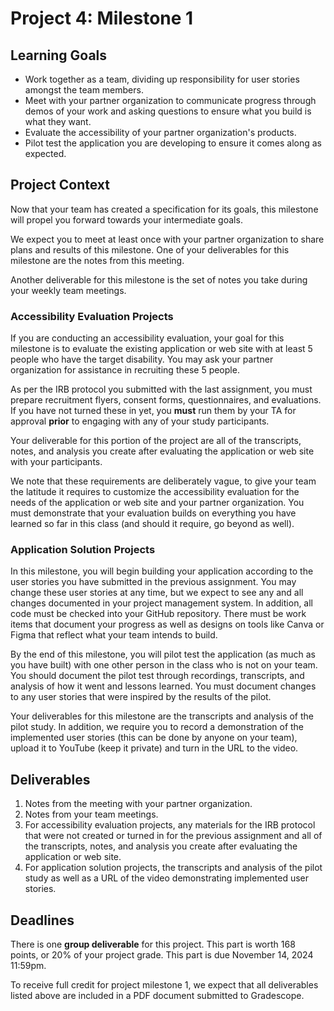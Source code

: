 # Project 4: Milestone 1

## Learning Goals

- Work together as a team, dividing up responsibility for user stories amongst the team members.
- Meet with your partner organization to communicate progress through demos of your work and asking questions to ensure what you build is what they want.
- Evaluate the accessibility of your partner organization's products.
- Pilot test the application you are developing to ensure it comes along as expected.

## Project Context

Now that your team has created a specification for its goals, this milestone will propel you forward towards your intermediate goals.

We expect you to meet at least once with your partner organization to share plans and results of this milestone. One of your deliverables for this milestone are the notes from this meeting.

Another deliverable for this milestone is the set of notes you take during your weekly team meetings. 

### Accessibility Evaluation Projects

If you are conducting an accessibility evaluation, your goal for this milestone is to evaluate the existing application or web site with at least 5 people who have the target disability. You may ask your partner organization for assistance in recruiting these 5 people. 

As per the IRB protocol you submitted with the last assignment, you must prepare recruitment flyers, consent forms, questionnaires, and evaluations. If you have not turned these in yet, you **must** run them by your TA for approval **prior** to engaging with any of your study participants. 

Your deliverable for this portion of the project are all of the transcripts, notes, and analysis you create after evaluating the application or web site with your participants. 

We note that these requirements are deliberately vague, to give your team the latitude it requires to customize the accessibility evaluation for the needs of the application or web site and your partner organization. You must demonstrate that your evaluation builds on everything you have learned so far in this class (and should it require, go beyond as well). 

### Application Solution Projects

In this milestone, you will begin building your application according to the user stories you have submitted in the previous assignment. You may change these user stories at any time, but we expect to see any and all changes documented in your project management system. In addition, all code must be checked into your GitHub repository. There must be work items that document your progress as well as designs on tools like Canva or Figma that reflect what your team intends to build.

By the end of this milestone, you will pilot test the application (as much as you have built) with one other person in the class who is not on your team. You should document the pilot test through recordings, transcripts, and analysis of how it went and lessons learned. You must document changes to any user stories that were inspired by the results of the pilot. 

Your deliverables for this milestone are the transcripts and analysis of the pilot study. In addition, we require you to record a demonstration of the implemented user stories (this can be done by anyone on your team), upload it to YouTube (keep it private) and turn in the URL to the video.

 
## Deliverables

1. Notes from the meeting with your partner organization.
1. Notes from your team meetings.
1. For accessibility evaluation projects, any materials for the IRB protocol that were not created or turned in for the previous assignment and all of the transcripts, notes, and analysis you create after evaluating the application or web site.
1. For application solution projects, the transcripts and analysis of the pilot study as well as a URL of the video demonstrating implemented user stories. 


## Deadlines

There is one **group deliverable** for this project. This part is worth 168 points, or 20% of your project grade. This part is due November 14, 2024 11:59pm. 

To receive full credit for project milestone 1, we expect that all deliverables listed above are included in a PDF document submitted to Gradescope. 


